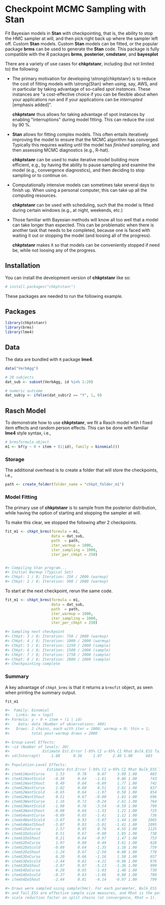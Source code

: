 # Checkpoint MCMC Sampling with Stan

Fit Bayesian models in **Stan** with checkpointing, that is, the ability to stop 
the HMC sampler at will, and then pick right back up where the sampler left off. 
Custom **Stan** models.  Custom **Stan** models
can be fitted, or the popular package **brms**
can be used to generate the **Stan** code. This package is fully compatible with the 
*R* packages **brms**, **posterior**, **cmdstanr**, and **bayesplot**

There are a variety of use cases for **chkptstanr**, 
including (but not limited to) the following:

* The primary motivation for developing  \strong{chkptstanr} is to
  reduce the cost of fitting models with \strong{Stan} when using, say, AWS,
  and in particular by taking advantage of so-called *spot instances*. 
  These instances are "a cost-effective choice if you can be flexible about 
  when your applications run and if your applications can be 
  *interrupted* [emphasis added]".
  
  **chkptstanr** thus allows for taking advantage of spot instances by 
  enabling "interruptions" during model fitting. This can reduce the cost
  by 90 %.
  
* **Stan** allows for fitting complex models. This often entails 
  iteratively improving the model to ensure that the MCMC algorithm
  has converged. Typically this requires waiting until the model has 
  *finished sampling*, and then assessing MCMC diagnostics (e.g., R-hat).
  
  **chkptstanr** can be used to make iterative model building more  
  efficient, e.g., by having the ability to pause sampling and examine the model 
  (e.g., convergence diagnostics), and then deciding to stop sampling or to continue on.
  

* Computationally intensive models can sometimes take several days to 
  finish up. When using a personal computer, this can take up all 
  the computing resources.
  
  **chkptstanr** can be used with scheduling, such that the model is fitted 
  during certain windows (e.g., at night, weekends, etc.)

* Those familiar with Bayesian methods will know all too well that a model can take 
  longer than expected. This can be problematic when there is another task
  that needs to be completed, because one is faced with
  waiting it out or stopping the model (and loosing all of the progress).
  
  **chkptstanr** makes it so that models can be conveniently stopped 
  if need be, while not loosing any of the progress.



## Installation

You can install the development version of **chkptstanr** like so:

``` r
# install.packages("chkptstanr")
```

These packages are needed to run the following example.

## Packages
```r
library(chkptstanr)
library(brms)
library(lme4)
```

## Data

The data are bundled with `R` package **lme4**.

```r
data("VerbAgg")

# 20 subjects
dat_sub <- subset(VerbAgg, id %in% 1:20)

# numeric outcome
dat_sub$y <- ifelse(dat_sub$r2 == "Y", 1, 0)
```

## Rasch Model

To demonstrate how to use **chkptstanr**, we fit a Rasch model with I 
fixed item effects and random person effects. This can be done
with familiar **lme4** style syntax, i.e., 


```r
# brmsformula object
m1 <- bf(y ~ 0 + item + (1|id), family = binomial())
```
 

### Storage


The additional overhead is to create a folder that will store the checkpoints, i.e., 


```r
path <- create_folder(folder_name = "chkpt_folder_m1")
```

### Model Fitting

The primary use of **chkptstanr** is to sample from the posterior distribution, while
having the option of starting and stopping the sampler at will. 

To make this clear, we stopped the following after 2 checkpoints.

```r
fit_m1 <- chkpt_brms(formula = m1, 
                     data = dat_sub,
                     path  = path,
                     iter_warmup = 1000,
                     iter_sampling = 1000,
                     iter_per_chkpt = 250)


#> Compiling Stan program...
#> Initial Warmup (Typical Set)
#> Chkpt: 1 / 8; Iteration: 250 / 2000 (warmup)
#> Chkpt: 2 / 8; Iteration: 500 / 2000 (warmup)
```

To start at the next checkpoint, rerun the same code.

```r
fit_m1 <- chkpt_brms(formula = m1, 
                     data = dat_sub,
                     path  = path,
                     iter_warmup = 1000,
                     iter_sampling = 1000,
                     iter_per_chkpt = 250)

#> Sampling next checkpoint
#> Chkpt: 3 / 8; Iteration: 750 / 2000 (warmup)
#> Chkpt: 4 / 8; Iteration: 1000 / 2000 (warmup)
#> Chkpt: 5 / 8; Iteration: 1250 / 2000 (sample)
#> Chkpt: 6 / 8; Iteration: 1500 / 2000 (sample)
#> Chkpt: 7 / 8; Iteration: 1750 / 2000 (sample)
#> Chkpt: 8 / 8; Iteration: 2000 / 2000 (sample)
#> Checkpointing complete
```

### Summary

A key advantage of `chkpt_brms` is that it returns a `brmsfit` object, as seen when printing the summary output.


```r
fit_m1

#>  Family: binomial 
#>   Links: mu = logit 
#> Formula: y ~ 0 + item + (1 | id) 
#>    Data: data (Number of observations: 480) 
#>   Draws: 2 chains, each with iter = 1000; warmup = 0; thin = 1;
#>          total post-warmup draws = 2000

#> Group-Level Effects: 
#> ~id (Number of levels: 20) 
#>               Estimate Est.Error l-95% CI u-95% CI Rhat Bulk_ESS Tail_ESS
#> sd(Intercept)     1.68      0.36     1.07     2.46 1.00      683      742

#> Population-Level Effects: 
#>                 Estimate Est.Error l-95% CI u-95% CI Rhat Bulk_ESS Tail_ESS
#> itemS1WantCurse     1.53      0.78     0.07     3.09 1.00      883     1034
#> itemS1WantScold    -0.38      0.64    -1.61     0.86 1.00      743      888
#> itemS1WantShout     0.49      0.64    -0.69     1.77 1.00      742     1084
#> itemS2WantCurse     2.02      0.80     0.51     3.61 1.00      837      939
#> itemS2WantScold    -0.65      0.64    -1.97     0.58 1.00      854     1001
#> itemS2WantShout     0.51      0.67    -0.80     1.81 1.00      696      931
#> itemS3WantCurse     1.16      0.72    -0.24     2.61 1.00      764     1169
#> itemS3WantScold    -1.98      0.76    -3.54    -0.59 1.00      799     1122
#> itemS3WantShout    -0.08      0.64    -1.33     1.21 1.00      725     1109
#> itemS4wantCurse    -0.09      0.65    -1.41     1.12 1.00      736     1007
#> itemS4WantScold    -3.07      0.93    -5.07    -1.44 1.00     1065     1131
#> itemS4WantShout    -3.07      0.93    -5.01    -1.41 1.00     1095     1250
#> itemS1DoCurse       2.57      0.95     0.78     4.55 1.00     1125      988
#> itemS1DoScold       0.51      0.67    -0.80     1.85 1.00      738     1085
#> itemS1DoShout       0.21      0.64    -0.97     1.47 1.00      753     1241
#> itemS2DoCurse       1.97      0.80     0.49     3.61 1.00      828     1088
#> itemS2DoScold      -0.09      0.64    -1.35     1.18 1.00      759      991
#> itemS2DoShout      -1.24      0.67    -2.58     0.08 1.00      778      903
#> itemS3DoCurse       0.20      0.66    -1.16     1.50 1.00      657     1091
#> itemS3DoScold      -2.44      0.82    -4.22    -0.98 1.00      976     1012
#> itemS3DoShout      -3.07      0.97    -5.13    -1.36 1.00      999     1186
#> itemS4DoCurse       0.20      0.65    -1.03     1.48 1.00      730     1307
#> itemS4DoScold      -0.37      0.63    -1.66     0.88 1.00      709     1064
#> itemS4DoShout      -2.44      0.81    -4.14    -0.97 1.00      799     1077

#> Draws were sampled using sample(hmc). For each parameter, Bulk_ESS
#> and Tail_ESS are effective sample size measures, and Rhat is the potential
#> scale reduction factor on split chains (at convergence, Rhat = 1).
```